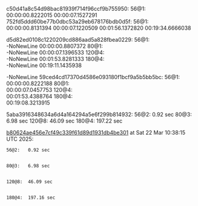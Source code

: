 
c50d41a8c54d98bac81939f714f96ccf9b755950:
	56@1:	
00:00:00.8222015
00:00:07.1527291
752fd5ddd60be77b0dbc53a29eb678176bdb0d5f:
	56@1:	
00:00:00.8131394
00:00:07.1220509
00:01:56.1372820
00:19:34.6666038


d5d82ed0108c1220209cd886aad5a828fbea0229:
	56@1:	
-NoNewLine
00:00:00.8807372
	80@1:	
-NoNewLine
00:00:07.1396533
	120@4:	
-NoNewLine
00:01:53.8281333
	180@4:	
-NoNewLine
00:19:11.1435938


-NoNewLine
59ced4cd17370d4586e093180f1bcf9a5b5bb5bc:
	56@1:	
00:00:00.8222188
	80@1:	
00:00:07.0457753
	120@4:	
00:01:53.4388764
	180@4:	
00:19:08.3213915


5aba3916348634a6d4a164294a5e6f299b814932:
	56@2:	0.92 sec
	80@3:	6.98 sec
	120@8:	46.09 sec
	180@4:	197.22 sec

[b80624ae456e7cf49c339f61d89d1931db4be301](https://github.com/keizertje/curling_sequences_zig/commit/b80624ae456e7cf49c339f61d89d1931db4be301) at Sat 22 Mar 10:38:15 UTC 2025:

	56@2:	0.92 sec


	80@3:	6.98 sec


	120@8:	46.09 sec


	180@4:	197.16 sec




